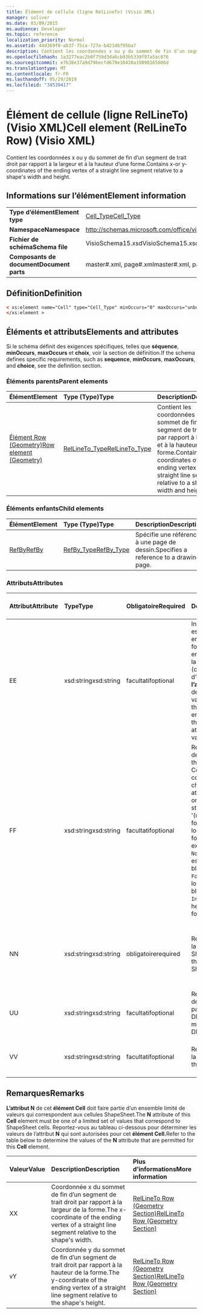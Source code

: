 ```yaml
---
title: Élément de cellule (ligne RelLineTo) (Visio XML)
manager: soliver
ms.date: 03/09/2015
ms.audience: Developer
ms.topic: reference
localization_priority: Normal
ms.assetid: 44d369f0-ab37-75ca-727e-b421d6f95ba7
description: Contient les coordonnées x ou y du sommet de fin d’un segment de trait droit par rapport à la largeur et à la hauteur d’une forme.
ms.openlocfilehash: 1a3277eac2b0f759d3da6cb93b5339f97a5ac876
ms.sourcegitcommit: e7b38e37a9d79becfd679e10420a19890165606d
ms.translationtype: MT
ms.contentlocale: fr-FR
ms.lasthandoff: 05/29/2019
ms.locfileid: "34539417"
---
```

# <a name="cell-element-rellineto-row-visio-xml"></a><span data-ttu-id="52f37-103">Élément de cellule (ligne RelLineTo) (Visio XML)</span><span class="sxs-lookup"><span data-stu-id="52f37-103">Cell element (RelLineTo Row) (Visio XML)</span></span>

<span data-ttu-id="52f37-104">Contient les coordonnées x ou y du sommet de fin d’un segment de trait droit par rapport à la largeur et à la hauteur d’une forme.</span><span class="sxs-lookup"><span data-stu-id="52f37-104">Contains x-or y-coordinates of the ending vertex of a straight line segment relative to a shape's width and height.</span></span>
  
## <a name="element-information"></a><span data-ttu-id="52f37-105">Informations sur l’élément</span><span class="sxs-lookup"><span data-stu-id="52f37-105">Element information</span></span>

|||
|:-----|:-----|
|<span data-ttu-id="52f37-106">**Type d’élément**</span><span class="sxs-lookup"><span data-stu-id="52f37-106">**Element type**</span></span> <br/> |[<span data-ttu-id="52f37-107">Cell_Type</span><span class="sxs-lookup"><span data-stu-id="52f37-107">Cell_Type</span></span>](cell_type-complextypevisio-xml.md) <br/> |
|<span data-ttu-id="52f37-108">**Namespace**</span><span class="sxs-lookup"><span data-stu-id="52f37-108">**Namespace**</span></span> <br/> |http://schemas.microsoft.com/office/visio/2012/main  <br/> |
|<span data-ttu-id="52f37-109">**Fichier de schéma**</span><span class="sxs-lookup"><span data-stu-id="52f37-109">**Schema file**</span></span> <br/> |<span data-ttu-id="52f37-110">VisioSchema15.xsd</span><span class="sxs-lookup"><span data-stu-id="52f37-110">VisioSchema15.xsd</span></span>  <br/> |
|<span data-ttu-id="52f37-111">**Composants de document**</span><span class="sxs-lookup"><span data-stu-id="52f37-111">**Document parts**</span></span> <br/> |<span data-ttu-id="52f37-112">master#.xml, page#.xml</span><span class="sxs-lookup"><span data-stu-id="52f37-112">master#.xml, page#.xml</span></span>  <br/> |
   
## <a name="definition"></a><span data-ttu-id="52f37-113">Définition</span><span class="sxs-lookup"><span data-stu-id="52f37-113">Definition</span></span>

```XML
< xs:element name="Cell" type="Cell_Type" minOccurs="0" maxOccurs="unbounded" >
</xs:element >
```

## <a name="elements-and-attributes"></a><span data-ttu-id="52f37-114">Éléments et attributs</span><span class="sxs-lookup"><span data-stu-id="52f37-114">Elements and attributes</span></span>

<span data-ttu-id="52f37-115">Si le schéma définit des exigences spécifiques, telles que **séquence**, **minOccurs**, **maxOccurs** et **choix**, voir la section de définition.</span><span class="sxs-lookup"><span data-stu-id="52f37-115">If the schema defines specific requirements, such as **sequence**, **minOccurs**, **maxOccurs**, and **choice**, see the definition section.</span></span> 
  
### <a name="parent-elements"></a><span data-ttu-id="52f37-116">Éléments parents</span><span class="sxs-lookup"><span data-stu-id="52f37-116">Parent elements</span></span>

|<span data-ttu-id="52f37-117">**Élément**</span><span class="sxs-lookup"><span data-stu-id="52f37-117">**Element**</span></span>|<span data-ttu-id="52f37-118">**Type (Type)**</span><span class="sxs-lookup"><span data-stu-id="52f37-118">**Type**</span></span>|<span data-ttu-id="52f37-119">**Description**</span><span class="sxs-lookup"><span data-stu-id="52f37-119">**Description**</span></span>|
|:-----|:-----|:-----|
|[<span data-ttu-id="52f37-120">Élément Row (Geometry)</span><span class="sxs-lookup"><span data-stu-id="52f37-120">Row element (Geometry)</span></span>](row-element-geometry-sectionvisio-xml.md) <br/> |[<span data-ttu-id="52f37-121">RelLineTo_Type</span><span class="sxs-lookup"><span data-stu-id="52f37-121">RelLineTo_Type</span></span>](rellineto_type-complextypevisio-xml.md) <br/> |<span data-ttu-id="52f37-122">Contient les coordonnées x ou y du sommet de fin d’un segment de trait droit par rapport à la largeur et à la hauteur d’une forme.</span><span class="sxs-lookup"><span data-stu-id="52f37-122">Contains x-or y-coordinates of the ending vertex of a straight line segment relative to a shape's width and height.</span></span>  <br/> |
   
### <a name="child-elements"></a><span data-ttu-id="52f37-123">Éléments enfants</span><span class="sxs-lookup"><span data-stu-id="52f37-123">Child elements</span></span>

|<span data-ttu-id="52f37-124">**Élément**</span><span class="sxs-lookup"><span data-stu-id="52f37-124">**Element**</span></span>|<span data-ttu-id="52f37-125">**Type (Type)**</span><span class="sxs-lookup"><span data-stu-id="52f37-125">**Type**</span></span>|<span data-ttu-id="52f37-126">**Description**</span><span class="sxs-lookup"><span data-stu-id="52f37-126">**Description**</span></span>|
|:-----|:-----|:-----|
|[<span data-ttu-id="52f37-127">RefBy</span><span class="sxs-lookup"><span data-stu-id="52f37-127">RefBy</span></span>](refby-element-cell_type-complextypevisio-xml.md) <br/> |[<span data-ttu-id="52f37-128">RefBy_Type</span><span class="sxs-lookup"><span data-stu-id="52f37-128">RefBy_Type</span></span>](refby_type-complextypevisio-xml.md) <br/> |<span data-ttu-id="52f37-129">Spécifie une référence à une page de dessin.</span><span class="sxs-lookup"><span data-stu-id="52f37-129">Specifies a reference to a drawing page.</span></span>  <br/> |
   
### <a name="attributes"></a><span data-ttu-id="52f37-130">Attributs</span><span class="sxs-lookup"><span data-stu-id="52f37-130">Attributes</span></span>

|<span data-ttu-id="52f37-131">**Attribut**</span><span class="sxs-lookup"><span data-stu-id="52f37-131">**Attribute**</span></span>|<span data-ttu-id="52f37-132">**Type**</span><span class="sxs-lookup"><span data-stu-id="52f37-132">**Type**</span></span>|<span data-ttu-id="52f37-133">**Obligatoire**</span><span class="sxs-lookup"><span data-stu-id="52f37-133">**Required**</span></span>|<span data-ttu-id="52f37-134">**Description**</span><span class="sxs-lookup"><span data-stu-id="52f37-134">**Description**</span></span>|<span data-ttu-id="52f37-135">**Valeurs possibles**</span><span class="sxs-lookup"><span data-stu-id="52f37-135">**Possible values**</span></span>|
|:-----|:-----|:-----|:-----|:-----|
|<span data-ttu-id="52f37-136">E</span><span class="sxs-lookup"><span data-stu-id="52f37-136">E</span></span>  <br/> |<span data-ttu-id="52f37-137">xsd:string</span><span class="sxs-lookup"><span data-stu-id="52f37-137">xsd:string</span></span>  <br/> |<span data-ttu-id="52f37-138">facultatif</span><span class="sxs-lookup"><span data-stu-id="52f37-138">optional</span></span>  <br/> |<span data-ttu-id="52f37-139">Indique que la formule est évaluée à une erreur.</span><span class="sxs-lookup"><span data-stu-id="52f37-139">Indicates that the formula evaluates to an error.</span></span> <span data-ttu-id="52f37-140">La valeur de **E** est la valeur actuelle (chaîne de message d’erreur) ; la valeur de **l’attribut V** est la dernière valeur valide.</span><span class="sxs-lookup"><span data-stu-id="52f37-140">The value of **E** is the current value (an error message string); the value of the **V** attribute is the last valid value.</span></span>  <br/> |<span data-ttu-id="52f37-141">Chaîne de message d’erreur.</span><span class="sxs-lookup"><span data-stu-id="52f37-141">An error message string.</span></span>  <br/> |
|<span data-ttu-id="52f37-142">F</span><span class="sxs-lookup"><span data-stu-id="52f37-142">F</span></span>  <br/> |<span data-ttu-id="52f37-143">xsd:string</span><span class="sxs-lookup"><span data-stu-id="52f37-143">xsd:string</span></span>  <br/> |<span data-ttu-id="52f37-144">facultatif</span><span class="sxs-lookup"><span data-stu-id="52f37-144">optional</span></span>  <br/> | <span data-ttu-id="52f37-145">Représente la formule de l’élément.</span><span class="sxs-lookup"><span data-stu-id="52f37-145">Represents the element's formula.</span></span> <span data-ttu-id="52f37-146">Cet attribut peut contenir l’une des chaînes suivantes :</span><span class="sxs-lookup"><span data-stu-id="52f37-146">This attribute can contain one of the following strings:</span></span>  <br/>  <span data-ttu-id="52f37-147">'(une formule)' si la formule existe localement</span><span class="sxs-lookup"><span data-stu-id="52f37-147">'(some formula)' if the formula exists locally</span></span>  <br/>  <span data-ttu-id="52f37-148">`No Formula` si la formule est supprimée ou bloquée localement</span><span class="sxs-lookup"><span data-stu-id="52f37-148">`No Formula` if the formula is locally deleted or blocked</span></span>  <br/>  <span data-ttu-id="52f37-149">`Inh` si la formule est héritée.</span><span class="sxs-lookup"><span data-stu-id="52f37-149">`Inh` if the formula is inherited.</span></span>  <br/> |<span data-ttu-id="52f37-150">Formule.</span><span class="sxs-lookup"><span data-stu-id="52f37-150">A formula.</span></span>  <br/> |
|<span data-ttu-id="52f37-151">N</span><span class="sxs-lookup"><span data-stu-id="52f37-151">N</span></span>  <br/> |<span data-ttu-id="52f37-152">xsd:string</span><span class="sxs-lookup"><span data-stu-id="52f37-152">xsd:string</span></span>  <br/> |<span data-ttu-id="52f37-153">obligatoire</span><span class="sxs-lookup"><span data-stu-id="52f37-153">required</span></span>  <br/> |<span data-ttu-id="52f37-154">Représente le nom de la cellule ShapeSheet.</span><span class="sxs-lookup"><span data-stu-id="52f37-154">Represents the name of the ShapeSheet cell.</span></span>  <br/> |<span data-ttu-id="52f37-155">Nom de la cellule ShapeSheet.</span><span class="sxs-lookup"><span data-stu-id="52f37-155">The name of the ShapeSheet cell.</span></span>  <br/> <span data-ttu-id="52f37-156">Voir la section Remarques ci-dessous.</span><span class="sxs-lookup"><span data-stu-id="52f37-156">See the Remarks section below.</span></span>  <br/> |
|<span data-ttu-id="52f37-157">U</span><span class="sxs-lookup"><span data-stu-id="52f37-157">U</span></span>  <br/> |<span data-ttu-id="52f37-158">xsd:string</span><span class="sxs-lookup"><span data-stu-id="52f37-158">xsd:string</span></span>  <br/> |<span data-ttu-id="52f37-159">facultatif</span><span class="sxs-lookup"><span data-stu-id="52f37-159">optional</span></span>  <br/> |<span data-ttu-id="52f37-160">Représente une unité de mesure La valeur par défaut est DL.</span><span class="sxs-lookup"><span data-stu-id="52f37-160">Represents a unit of measure The default is DL.</span></span>  <br/> |<span data-ttu-id="52f37-161">Unités de la cellule.</span><span class="sxs-lookup"><span data-stu-id="52f37-161">The units of the cell.</span></span>  <br/> |
|<span data-ttu-id="52f37-162">V</span><span class="sxs-lookup"><span data-stu-id="52f37-162">V</span></span>  <br/> |<span data-ttu-id="52f37-163">xsd:string</span><span class="sxs-lookup"><span data-stu-id="52f37-163">xsd:string</span></span>  <br/> |<span data-ttu-id="52f37-164">facultatif</span><span class="sxs-lookup"><span data-stu-id="52f37-164">optional</span></span>  <br/> |<span data-ttu-id="52f37-165">Représente la valeur de la cellule.</span><span class="sxs-lookup"><span data-stu-id="52f37-165">Represents the value of the cell.</span></span>  <br/> |<span data-ttu-id="52f37-166">Valeur de la cellule ShapeSheet.</span><span class="sxs-lookup"><span data-stu-id="52f37-166">The value of the ShapeSheet cell.</span></span>  <br/> |
   
## <a name="remarks"></a><span data-ttu-id="52f37-167">Remarques</span><span class="sxs-lookup"><span data-stu-id="52f37-167">Remarks</span></span>

<span data-ttu-id="52f37-168">**L’attribut N** de cet **élément Cell** doit faire partie d’un ensemble limité de valeurs qui correspondent aux cellules ShapeSheet.</span><span class="sxs-lookup"><span data-stu-id="52f37-168">The **N** attribute of this **Cell** element must be one of a limited set of values that correspond to ShapeSheet cells.</span></span> <span data-ttu-id="52f37-169">Reportez-vous au tableau ci-dessous pour déterminer les valeurs de l’attribut **N** qui sont autorisées pour cet **élément Cell.**</span><span class="sxs-lookup"><span data-stu-id="52f37-169">Refer to the table below to determine the values of the **N** attribute that are permitted for this **Cell** element.</span></span> 
  
|<span data-ttu-id="52f37-170">**Valeur**</span><span class="sxs-lookup"><span data-stu-id="52f37-170">**Value**</span></span>|<span data-ttu-id="52f37-171">**Description**</span><span class="sxs-lookup"><span data-stu-id="52f37-171">**Description**</span></span>|<span data-ttu-id="52f37-172">**Plus d’informations**</span><span class="sxs-lookup"><span data-stu-id="52f37-172">**More information**</span></span>|
|:-----|:-----|:-----|
|<span data-ttu-id="52f37-173">X</span><span class="sxs-lookup"><span data-stu-id="52f37-173">X</span></span>  <br/> |<span data-ttu-id="52f37-174">Coordonnée x du sommet de fin d’un segment de trait droit par rapport à la largeur de la forme.</span><span class="sxs-lookup"><span data-stu-id="52f37-174">The x-coordinate of the ending vertex of a straight line segment relative to the shape's width.</span></span>  <br/> |[<span data-ttu-id="52f37-175">RelLineTo Row (Geometry Section)</span><span class="sxs-lookup"><span data-stu-id="52f37-175">RelLineTo Row (Geometry Section)</span></span>](rellineto-row-geometry-section.md) <br/> |
|<span data-ttu-id="52f37-176">v</span><span class="sxs-lookup"><span data-stu-id="52f37-176">Y</span></span>  <br/> |<span data-ttu-id="52f37-177">Coordonnée y du sommet de fin d’un segment de trait droit par rapport à la hauteur de la forme.</span><span class="sxs-lookup"><span data-stu-id="52f37-177">The y-coordinate of the ending vertex of a straight line segment relative to the shape's height.</span></span>  <br/> |[<span data-ttu-id="52f37-178">RelLineTo Row (Geometry Section)</span><span class="sxs-lookup"><span data-stu-id="52f37-178">RelLineTo Row (Geometry Section)</span></span>](rellineto-row-geometry-section.md) <br/> |
   


